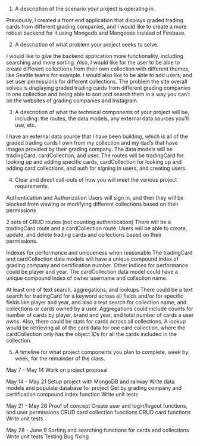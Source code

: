 1. A description of the scenario your project is operating in.

Previously, I created a front end application that displays graded trading cards from different grading companies, and I would like to create a more robust backend for it using Mongodb and Mongoose instead of Firebase.

2. A description of what problem your project seeks to solve.

I would like to give the backend application more functionality, including searching and more sorting.  Also, I would like for the user to be able to create different collections from their own collection with different themes, like Seattle teams for example.  I would also like to be able to add users, and set user permissions for different collections.  The problem the site overall solves is displaying graded trading cards from different grading companies in one collection and being able to sort and search them in a way you can’t on the websites of grading companies and Instagram.

3. A description of what the technical components of your project will be, including: the routes, the data models, any external data sources you'll use, etc.

I have an external data source that I have been building, which is all of the graded trading cards I own from my collection and my dad’s that have images provided by their grading company.
The data models will be tradingCard, cardCollection, and user.  The routes will be tradingCard for looking up and adding specific cards, cardCollection for looking up and adding card collections, and auth for signing in users, and creating users.

4. Clear and direct call-outs of how you will meet the various project requirements.

Authentication and Authorization
	Users will sign in, and then they will be blocked from viewing or modifying different collections based on their permissions

2 sets of CRUD routes (not counting authentication)
	There will be a tradingCard route and a cardCollection route.  Users will be able to create, update, and delete trading cards and collections based on their permissions.

Indexes for performance and uniqueness when reasonable
	The tradingCard and cardCollection data models will have a unique compound index of grading company and certification number.  Other indices for performance could be player and year.  The cardCollection data model could have a unique compound index of owner username and collection name.

At least one of text search, aggregations, and lookups
There could be a text search for tradingCard for a keyword across all fields and/or for specific fields like player and year, and also a text search for collection name, and collections or cards owned by a user.  Aggregations could include counts for number of cards by player, brand and year, and total number of cards a user owns.  Also, there could be stats for cards across all collections.  A lookup would be retrieving all of the card data for one card collection, where the cardCollection only has the object IDs for all the cards included in the collection.


5. A timeline for what project components you plan to complete, week by week, for the remainder of the class.

May 7 - May 14
Work on project proposal

May 14 - May 21
Setup project with MongoDB and railway
Write data models and populate database for project
Get by grading company and certification compound index function
Write unit tests

May 21 - May 28
Proof of concept
Create user and login/logout functions, and user permissions
CRUD card collection functions
CRUD card functions
Write unit tests

May 28 - June 9
Sorting and searching functions for cards and collections
Write unit tests
Testing
Bug fixing
